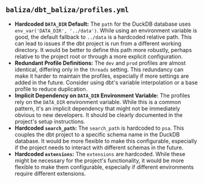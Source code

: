 ## `baliza/dbt_baliza/profiles.yml`

*   **Hardcoded `DATA_DIR` Default:** The `path` for the DuckDB database uses `env_var('DATA_DIR', '../data')`. While using an environment variable is good, the default fallback to `../data` is a hardcoded relative path. This can lead to issues if the dbt project is run from a different working directory. It would be better to define this path more robustly, perhaps relative to the project root or through a more explicit configuration.
*   **Redundant Profile Definitions:** The `dev` and `prod` profiles are almost identical, differing only in the `threads` setting. This redundancy can make it harder to maintain the profiles, especially if more settings are added in the future. Consider using dbt's variable interpolation or a base profile to reduce duplication.
*   **Implicit Dependency on `DATA_DIR` Environment Variable:** The profiles rely on the `DATA_DIR` environment variable. While this is a common pattern, it's an implicit dependency that might not be immediately obvious to new developers. It should be clearly documented in the project's setup instructions.
*   **Hardcoded `search_path`:** The `search_path` is hardcoded to `psa`. This couples the dbt project to a specific schema name in the DuckDB database. It would be more flexible to make this configurable, especially if the project needs to interact with different schemas in the future.
*   **Hardcoded `extensions`:** The `extensions` are hardcoded. While these might be necessary for the project's functionality, it would be more flexible to make them configurable, especially if different environments require different extensions.
